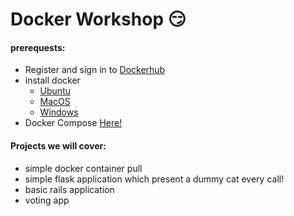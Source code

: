 # Docker Workshop :smirk:

#### prerequests:
 - Register and sign in to [Dockerhub](hub.docker.com)
 - install docker
   - [Ubuntu](https://docs.docker.com/install/linux/docker-ce/ubuntu/)
   - [MacOS](https://hub.docker.com/?overlay=onboarding)
   - [Windows](https://hub.docker.com/?overlay=onboarding)
 - Docker Compose [Here!](https://docs.docker.com/compose/install/)


#### Projects we will cover:
 - simple docker container pull
 - simple flask application which present a dummy cat every call!
 - basic rails application
 - voting app
